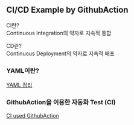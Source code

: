 ## CI/CD Example by GithubAction

CI란? <br>
Continuous Integration의 약자로 지속적 통합 <br>

CD란? <br>
Continuous Deployment의 약자로 지속적 배포

### YAML이란?
[YAML 정리](https://www.notion.so/iosdevsw/Yaml-yml-41c81b711143490a944aee320c882ebd)

### GithubAction을 이용한 자동화 Test (CI)
[CI used GithubAction](https://www.notion.so/iosdevsw/CI-CD-Github-Action-d42d6c9f33e34d2f93beabef4a5d87dd)
